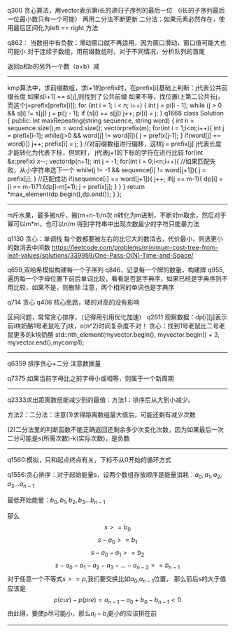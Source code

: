 q300 贪心算法，用vector表示第i长的递归子序列的最后一位
（i长的子序列最后一位最小数只有一个可能）
再用二分法不断更新
二分法：如果元素必然存在，使用最后区间化为left == right 方法

q862：
当数组中有负数：滑动窗口就不再适用，因为窗口滑动，窗口值可能大也可能小
对于连续子数组，用前缀数组时，对于不同情况，分析队列的首尾

返回a和b的另外一个数（a+b）减
***
kmp算法中，求前缀数组，求i+1的prefix时，在prefix[i]基础上判断：j代表公共前缀长度
如果s[i+1] == s[j],则找到了公共前缀
如果不等，找位置i上第二公共长j，而这个j=prefix[prefix[i]];
    for (int i = 1; i < n; i++) {
        int j = pi[i - 1];
        while (j > 0 && s[i] != s[j]) 
            j = pi[j - 1];
        if (s[i] == s[j]) 
            j++;
        pi[i] = j;
    }
q1668
class Solution {
public:
    int maxRepeating(string sequence, string word) {
        int n = sequence.size(),m = word.size();
        vector<int>prefix(m);
        for(int i = 1;i<m;i++){
            int j = prefix[i-1];
            while(j>0 && word[j] != word[i]){
                j = prefix[j-1];
            }
            if(word[j] == word[i])
                j++;
            prefix[i] = j;
        }
//对前缀数组进行偏移，这样j = prefix[j] j代表长度才能转化为代表下标，但同时，
j代表j+1的下标的字符在进行比较
        for(int &x:prefix)
            x--;
        vector<int>dp(n+1);
        int j = -1;
        for(int i = 0;i<n;i++){
//如果匹配失败，从小字符串选下一个
            while(j != -1 && sequence[i] != word[j+1]){
                j = prefix[j];
            }
//匹配成功
            if(sequence[i] == word[j+1]){
                j++;
                if(j == m-1){
                    dp[i] = (i == m-1)?1:(dp[i-m]+1);
                    j = prefix[j];
                }
            }
        }
        return *max_element(dp.begin(),dp.end());
    }
};
***
m斤水果，最多搬n斤，搬(m+n-1)/n次
n转化为m进制，不断对m取余，然后对于幂可以m*m，也可以n/m
得到字符串中出现次数最少的字符只能暴力法

q1130 贪心：单调栈  每个数都要被左右的比它大的数消去，代价最小，则选更小的数消去中间数
https://leetcode.com/problems/minimum-cost-tree-from-leaf-values/solutions/339959/One-Pass-O(N)-Time-and-Space/

q659,双哈希模拟构建每一个子序列  q846，记录每一个牌的数量，构建牌
q955,遍历每一个字母位置下前后单词比较，看看是否是字典序，如果已经是字典序则不用比较，如果不是，则删除
注意，两个相同的单词也是字典序

q714 贪心
q406 核心思路，矮的对高的没有影响

区间问题，常常贪心排序，（记得用引用优化加速）
q2611 观察数据：dp[i][j]表示前i块奶酪1号老鼠吃了j块，o(n^2)时间复杂度不对！
贪心：找到1号老鼠比二号老鼠更多的k块奶酪
std::nth_element(myvector.begin(), myvector.begin() + 3, myvector.end(),mycomp1);
***
q6359 排序贪心+二分 注意数据量

q7375 如果当前字母比之前字母小或相等，则属于一个新周期
***
q2333求出距离数组能减少到的最值：方法1：排序后从大到小减少。

方法2：二分法：注意(1)求得距离数组最大值后，可能还剩有减少次数  

(2)二分法里的判断函数不能正确返回还剩余多少次变化次数，因为如果最后一次二分可能是s(所需次数)-k(实际次数)，是负数
***
q1560:模拟，只和起点终点有关，下标不从0开始的循环方式

q1556:贪心排序：对于起始能量s，设两个数组存放顺序是能量消耗：$a_0,a_1,a_2,a_3...a_{n-1}$

最低开始能量：$b_0,b_1,b_2,b_3...b_{n-1}$

那么$$s>=b_0$$
$$s-a_0>=b_1$$
$$s-a_0-a_1>=b_2$$
$$s-a_0-a_1-a_2-a_3-...-a_{n-2}>=b_{n-1}$$
对于任意一个不等式$s>=p$,我们要交换比如$a_0$,$a_{n-1}$位置，
那么前后s的大于值应该是$$p(cur)-p(pre)=a_{n-1}-a_0+b_0-b_{n-1}<0$$
由此得，要使p尽可能小，那么$a_i - b_i$更小的应该排在前
***



